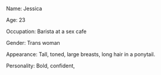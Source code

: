 Name: Jessica

Age: 23

Occupation: Barista at a sex cafe

Gender: Trans woman

Appearance: Tall, toned, large breasts, long hair in a ponytail. 

Personality: Bold, confident, 